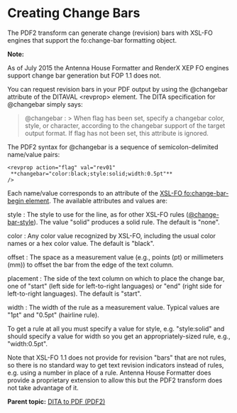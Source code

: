 # Creating Change Bars

The PDF2 transform can generate change \(revision\) bars with XSL-FO engines that support the fo:change-bar formatting object.

**Note:**

As of July 2015 the Antenna House Formatter and RenderX XEP FO engines support change bar generation but FOP 1.1 does not.

You can request revision bars in your PDF output by using the @changebar attribute of the DITAVAL <revprop\> element. The DITA specification for @changebar simply says:

> @changebar
:   > When flag has been set, specify a changebar color, style, or character, according to the changebar support of the target output format. If flag has not been set, this attribute is ignored.

The PDF2 syntax for @changebar is a sequence of semicolon-delimited name/value pairs:

```
<revprop action="flag" val="rev01"
 **changebar="color:black;style:solid;width:0.5pt"**
/>
```

Each name/value corresponds to an attribute of the [XSL-FO fo:change-bar-begin element](http://www.w3.org/TR/xsl/#fo_change-bar-begin). The available attributes and values are:

style
:   The style to use for the line, as for other XSL-FO rules \([@change-bar-style](http://www.w3.org/TR/xsl/#change-bar-style)\). The value "solid" produces a solid rule. The default is "none".

color
:   Any color value recognized by XSL-FO, including the usual color names or a hex color value. The default is "black".

offset
:   The space as a measurement value \(e.g., points \(pt\) or millimeters \(mm\)\) to offset the bar from the edge of the text column.

placement
:   The side of the text column on which to place the change bar, one of "start" \(left side for left-to-right languages\) or "end" \(right side for left-to-right languages\). The default is "start".

width
:   The width of the rule as a measurement value. Typical values are "1pt" and "0.5pt" \(hairline rule\).

To get a rule at all you must specify a value for style, e.g. "style:solid" and should specify a value for width so you get an appropriately-sized rule, e.g., "width:0.5pt".

Note that XSL-FO 1.1 does not provide for revision "bars" that are not rules, so there is no standard way to get text revision indicators instead of rules, e.g. using a number in place of a rule. Antenna House Formatter does provide a proprietary extension to allow this but the PDF2 transform does not take advantage of it.

**Parent topic:** [DITA to PDF \(PDF2\)](../user-guide/dita2pdf.md)


